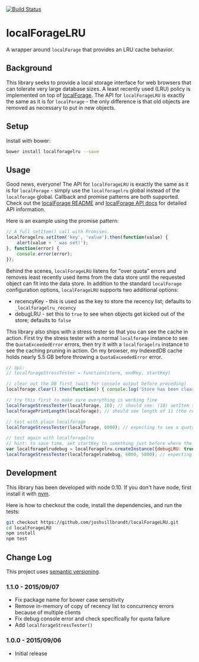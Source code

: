 [![Build Status](https://travis-ci.org/joshvillbrandt/localForageLRU.svg?branch=master)](https://travis-ci.org/joshvillbrandt/localForageLRU)

# localForageLRU

A wrapper around `localForage` that provides an LRU cache behavior.

## Background

This library seeks to provide a local storage interface for web browsers that can tolerate very large database sizes. A least recently used (LRU) policy is implemented on top of [localForage](https://github.com/mozilla/localForage). The API for `localForageLRU` is exactly the same as it is for `localForage` - the only difference is that old objects are removed as necessary to put in new objects.

## Setup

Install with bower:

```bash
bower install localforagelru --save
```

## Usage

Good news, everyone! The API for `localForageLRU` is exactly the same as it is for `localForage` - simply use the `localforagelru` global instead of the `localforage` global. Callback and promise patterns are both supported. Check out the [localForage README](https://github.com/mozilla/localForage) and [localForage API docs](http://mozilla.github.io/localForage/) for detailed API information.

Here is an example using the promise pattern:

```javascript
// A full setItem() call with Promises.
localforagelru.setItem('key', 'value').then(function(value) {
    alert(value + ' was set!');
}, function(error) {
    console.error(error);
});
```

Behind the scenes, `localForageLRU` listens for "over quota" errors and removes least recently used items from the data store until the requested object can fit into the data store. In addition to the standard `localForage` configuration options, `localForageLRU` supports two additional options:

* recencyKey - this is used as the key to store the recency list; defaults to `_localforagelru_recency`
* debugLRU - set this to `true` to see when objects get kicked out of the store; defaults to `false`

This library also ships with a stress tester so that you can see the cache in action. First try the stress tester with a normal `localforage` instance to see the `QuotaExceededError` errors, then try it with a `localforagelru` instance to see the caching pruning in action. On my browser, my IndexedDB cache holds nearly 5.5 GB before throwing a `QuotaExceededError` error.

```javascript
// api:
// localforageStressTester = function(store, endKey, startKey)

// clear out the DB first (wait for console output before preceding)
localforage.clear().then(function() { console.log('Store has been cleared!'); });

// try this first to make sure everything is working fine
localforageStressTester(localforage, 10); // should see: (10) setItem success
localforagePrintLength(localforage); // should see length of 11 (the recency list is the extra one)

// test with plain localforage
localforageStressTester(localforage, 6000); // expecting to see a quota error at some point

// test again with localforagelru
// hint: to save time, set startKey to something just before where the last test failed
var localforagelrudebug = localforagelru.createInstance({debugLRU: true});
localforageStressTester(localforagelrudebug, 6000, 5000); // expecting to see "item removed" notifications
```

## Development

This library has been developed with node 0.10. If you don't have node, first install it with [nvm](https://github.com/creationix/nvm).

Here is how to checkout the code, install the dependencies, and run the tests:

```bash
git checkout https://github.com/joshvillbrandt/localForageLRU.git
cd localForageLRU
npm install
npm test
```

## Change Log

This project uses [semantic versioning](http://semver.org/).

### 1.1.0 - 2015/09/07

* Fix package name for bower case sensitivity
* Remove in-memory of copy of recency list to concurrency errors because of multiple clients
* Fix debug console error and check specifically for quota failure
* Add `localforageStressTester()`

### 1.0.0 - 2015/09/06

* Initial release
